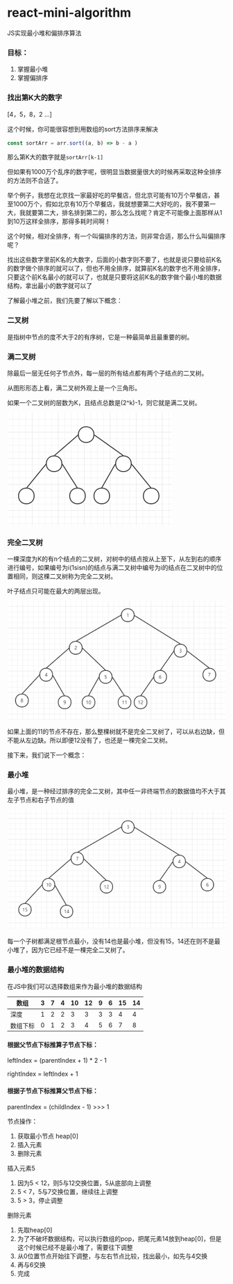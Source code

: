 # react-mini-algorithm
JS实现最小堆和偏排序算法

### 目标：

1. 掌握最小堆
2. 掌握偏排序



### 找出第K大的数字

[4，5，8，2 ...]

这个时候，你可能很容想到用数组的sort方法排序来解决

```javascript
const sortArr = arr.sort((a, b) => b - a )
```

那么第K大的数字就是`sortArr[k-1]`

但如果有1000万个乱序的数字呢，很明显当数据量很大的时候再采取这种全排序的方法则不合适了。

举个例子，我想在北京找一家最好吃的早餐店，但北京可能有10万个早餐店，甚至1000万个，假如北京有10万个早餐店，我就想要第二大好吃的，我不要第一大，我就要第二大，排名排到第二的，那么怎么找呢？肯定不可能像上面那样从1到10万这样全排序，那得多耗时间啊！

这个时候，相对全排序，有一个叫偏排序的方法，则非常合适，那么什么叫偏排序呢？

找出这些数字里前K名的大数字，后面的小数字则不要了，也就是说只要给前K名的数字做个排序的就可以了，但也不用全排序，就算前K名的数字也不用全排序，只要这个前K名最小的就可以了，也就是只要将这前K名的数字做个最小堆的数据结构，拿出最小的数字就可以了


了解最小堆之前，我们先要了解以下概念：

### 二叉树

是指树中节点的度不大于2的有序树，它是一种最简单且最重要的树。

### 满二叉树

除最后一层无任何子节点外，每一层的所有结点都有两个子结点的二叉树。

从图形形态上看，满二叉树外观上是一个三角形。

如果一个二叉树的层数为K，且结点总数是(2^k)-1，则它就是满二叉树。

 ![](./md/full-binary-tree.png)



### 完全二叉树

一棵深度为K的有n个结点的二叉树，对树中的结点按从上至下，从左到右的顺序进行编号，如果编号为i(1sisn)的结点与满二叉树中编号为i的结点在二叉树中的位置相同，则这棵二叉树称为完全二叉树。

叶子结点只可能在最大的两层出现。

 ![](./md/complete-binary-tree.png)

如果上面的11的节点不存在，那么整棵树就不是完全二叉树了，可以从右边缺，但不能从左边缺。所以即便12没有了，也还是一棵完全二叉树。

接下来，我们说下一个概念：

### 最小堆

最小堆，是一种经过排序的完全二叉树，其中任一非终端节点的数据值均不大于其左子节点和右子节点的值

 ![](./md/Min-Heap.png)

每一个子树都满足根节点最小，没有14也是最小堆，但没有15，14还在则不是最小堆了，因为它已经不是一棵完全二叉树了。


### 最小堆的数据结构

在JS中我们可以选择数组来作为最小堆的数据结构


| 数组     | 3    | 7    | 4    | 10   | 12   | 9    | 6    | 15   | 14   |
| -------- | ---- | ---- | ---- | ---- | ---- | ---- | ---- | ---- | ---- |
| 深度     | 1    | 2    | 2    | 3    | 3    | 3    | 3    | 4    | 4    |
| 数组下标 | 0    | 1    | 2    | 3    | 4    | 5    | 6    | 7    | 8    |



#### 根据父节点下标推算子节点下标：

leftIndex = (parentIndex + 1) * 2 - 1

rightIndex = leftIndex + 1



#### 根据子节点下标推算父节点下标：

parentIndex = (childIndex - 1) >>> 1



节点操作：

1. 获取最小节点 heap[0]
2. 插入元素
3. 删除元素



插入元素5

1. 因为5 < 12，则5与12交换位置，5从底部向上调整
2. 5 < 7，5与7交换位置，继续往上调整
3. 5 > 3，停止调整

删除元素

1. 先取heap[0]
2. 为了不破坏数据结构，可以执行数组的pop，把尾元素14放到heap[0]，但是这个时候已经不是最小堆了，需要往下调整
3. 从0位置节点开始往下调整，与左右节点比较，找出最小，如先与4交换
4. 再与6交换
5. 完成





